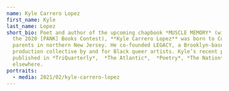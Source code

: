 ```yaml
---
name: Kyle Carrero Lopez
first_name: Kyle
last_name: Lopez
short_bio: Poet and author of the upcoming chapbook *MUSCLE MEMORY* (winner of
  the 2020 [PANK] Books Contest), **Kyle Carrero Lopez** was born to Cuban
  parents in northern New Jersey. He co-founded LEGACY, a Brooklyn-based
  production collective by and for Black queer artists. Kyle’s recent poems are
  published in *TriQuarterly*,  *The Atlantic*,  *Poetry*, *The Nation*, and
  elsewhere.
portraits:
  - media: 2021/02/kyle-carrero-lopez
---
```

